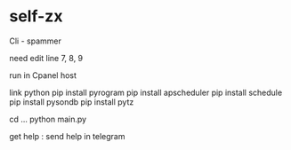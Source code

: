 # self-zx
Cli - spammer

need edit line 7, 8, 9

run in Cpanel host

link python
pip install pyrogram
pip install apscheduler
pip install schedule
pip install pysondb
pip install pytz


cd ...
python main.py

get help : send help in telegram 

